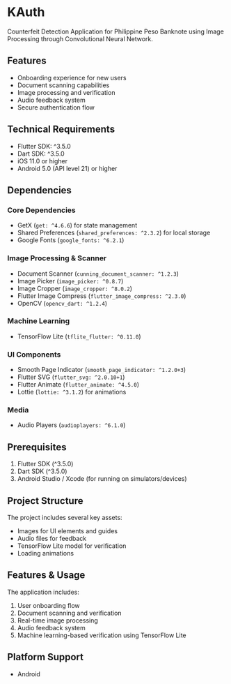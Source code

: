# KAuth

Counterfeit Detection Application for Philippine Peso Banknote using Image Processing through Convolutional Neural Network.

## Features

- Onboarding experience for new users
- Document scanning capabilities
- Image processing and verification
- Audio feedback system
- Secure authentication flow

## Technical Requirements

- Flutter SDK: ^3.5.0
- Dart SDK: ^3.5.0
- iOS 11.0 or higher
- Android 5.0 (API level 21) or higher

## Dependencies

### Core Dependencies
- GetX (`get: ^4.6.6`) for state management
- Shared Preferences (`shared_preferences: ^2.3.2`) for local storage
- Google Fonts (`google_fonts: ^6.2.1`)

### Image Processing & Scanner
- Document Scanner (`cunning_document_scanner: ^1.2.3`)
- Image Picker (`image_picker: ^0.8.7`)
- Image Cropper (`image_cropper: ^8.0.2`)
- Flutter Image Compress (`flutter_image_compress: ^2.3.0`)
- OpenCV (`opencv_dart: ^1.2.4`)

### Machine Learning
- TensorFlow Lite (`tflite_flutter: ^0.11.0`)

### UI Components
- Smooth Page Indicator (`smooth_page_indicator: ^1.2.0+3`)
- Flutter SVG (`flutter_svg: ^2.0.10+1`)
- Flutter Animate (`flutter_animate: ^4.5.0`)
- Lottie (`lottie: ^3.1.2`) for animations

### Media
- Audio Players (`audioplayers: ^6.1.0`)

## Prerequisites
1. Flutter SDK (^3.5.0)
2. Dart SDK (^3.5.0)
3. Android Studio / Xcode (for running on simulators/devices)

## Project Structure

The project includes several key assets:
- Images for UI elements and guides
- Audio files for feedback
- TensorFlow Lite model for verification
- Loading animations

## Features & Usage

The application includes:
1. User onboarding flow
2. Document scanning and verification
3. Real-time image processing
4. Audio feedback system
5. Machine learning-based verification using TensorFlow Lite

## Platform Support

- Android
